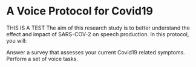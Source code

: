 # A Voice Protocol for Covid19

THIS IS A TEST The aim of this research study is to better understand the effect and impact of
SARS-COV-2 on speech production. In this protocol, you will:
 
Answer a survey that assesses your current Covid19 related symptoms.
Perform a set of voice tasks.
